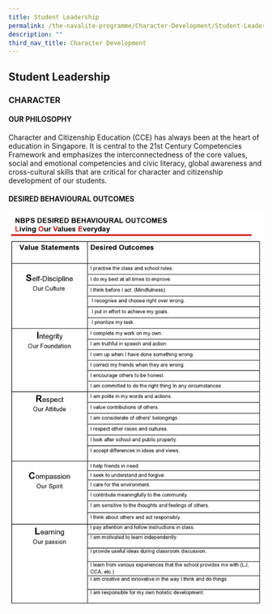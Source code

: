```yaml
---
title: Student Leadership
permalink: /the-navalite-programme/Character-Development/Student-Leadership/
description: ""
third_nav_title: Character Development
---
```

## Student Leadership

### CHARACTER

  

#### OUR PHILOSOPHY

Character and Citizenship Education (CCE) has always been at the heart of education in Singapore. It is central to the 21st Century Competencies Framework and emphasizes the interconnectedness of the core values, social and emotional competencies and civic literacy, global awareness and cross-cultural skills that are critical for character and citizenship development of our students.

  

#### DESIRED BEHAVIOURAL OUTCOMES

![](/images/desired%20behavioral%20outcomes.jpeg)

